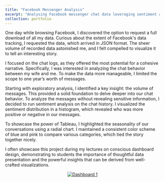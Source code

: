 ```yaml
---
title: "Facebook Messenger Analysis"
excerpt: "Analysing Facebook messenger chat data leveraging sentiment analysis<br/><img src='/images/Chatlog.png'>"
collection: portfolio
---
```



One day while browsing Facebook, I discovered the option to request a full download of all my data. Curious about the extent of Facebook's data tracking, I requested the data, which arrived in JSON format. The sheer volume of recorded data astonished me, and I felt compelled to visualize it to tell an interesting story.

I focused on the chat logs, as they offered the most potential for a cohesive narrative. Specifically, I was interested in analyzing the chat behavior between my wife and me. To make the data more manageable, I limited the scope to one year’s worth of messages.

Starting with exploratory analysis, I identified a key insight: the volume of messages. This provided a solid foundation to delve deeper into our chat behavior. To analyze the messages without revealing sensitive information, I decided to run sentiment analysis on the chat history. I visualized the sentiment distribution in a histogram, which revealed who was more positive or negative in our messages.

To showcase the power of Tableau, I highlighted the seasonality of our conversations using a radial chart. I maintained a consistent color scheme of blue and pink to compare various categories, which tied the story together nicely.

I often showcase this project during my lectures on conscious dashboard design, demonstrating to students the importance of thoughtful data presentation and the powerful insights that can be derived from well-crafted visualizations.

<div style="text-align: center;">
    <div class='tableauPlaceholder' id='viz1720162990356' style='position: relative'>
        <noscript>
            <a href='#'>
                <img alt='Dashboard 1 ' src='https://public.tableau.com/static/images/Ch/ChatLogAnalysisv2/Dashboard1/1_rss.png' style='border: none' />
            </a>
        </noscript>
        <object class='tableauViz'  style='display:none;'>
            <param name='host_url' value='https%3A%2F%2Fpublic.tableau.com%2F' /> 
            <param name='embed_code_version' value='3' /> 
            <param name='site_root' value='' />
            <param name='name' value='ChatLogAnalysisv2/Dashboard1' />
            <param name='tabs' value='no' />
            <param name='toolbar' value='yes' />
            <param name='static_image' value='https://public.tableau.com/static/images/Ch/ChatLogAnalysisv2/Dashboard1/1.png' /> 
            <param name='animate_transition' value='yes' />
            <param name='display_static_image' value='yes' />
            <param name='display_spinner' value='yes' />
            <param name='display_overlay' value='yes' />
            <param name='display_count' value='yes' />
            <param name='language' value='en-US' />
        </object>
    </div>
</div>  

<script type='text/javascript'>
    var divElement = document.getElementById('viz1720162990356');
    var vizElement = divElement.getElementsByTagName('object')[0];
    if ( divElement.offsetWidth > 800 ) {
        vizElement.style.width='1654px';
        vizElement.style.height='1196px';
    } else if ( divElement.offsetWidth > 500 ) {
        vizElement.style.width='1654px';
        vizElement.style.height='1196px';
    } else {
        vizElement.style.width='100%';
        vizElement.style.height='727px';
    }
    var scriptElement = document.createElement('script');
    scriptElement.src = 'https://public.tableau.com/javascripts/api/viz_v1.js';
    vizElement.parentNode.insertBefore(scriptElement, vizElement);
</script>
